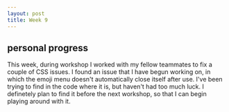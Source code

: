 ```yaml
---
layout: post
title: Week 9
---
```


## personal progress
This week, during workshop I worked with my fellow teammates to fix a couple of CSS issues. I found an issue that I have begun working on, in which the emoji menu doesn't automatically close itself after use. I've been trying to find in the code where it is, but haven't had too much luck. I definetely plan to find it before the next workshop, so that I can begin playing around with it.
